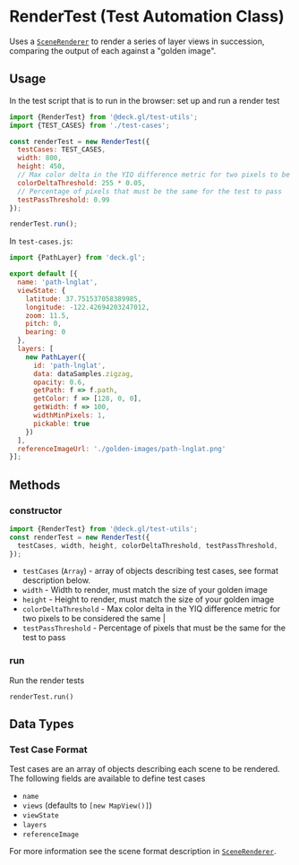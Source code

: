 # RenderTest (Test Automation Class)

Uses a [`SceneRenderer`](/docs/api-reference/test-utils/scene-renderer.md) to render a series of layer views in succession, comparing the output of each against a "golden image".


## Usage

In the test script that is to run in the browser: set up and run a render test
```js
import {RenderTest} from '@deck.gl/test-utils';
import {TEST_CASES} from './test-cases';

const renderTest = new RenderTest({
  testCases: TEST_CASES,
  width: 800,
  height: 450,
  // Max color delta in the YIQ difference metric for two pixels to be considered the same
  colorDeltaThreshold: 255 * 0.05,
  // Percentage of pixels that must be the same for the test to pass
  testPassThreshold: 0.99
});

renderTest.run();
```

In `test-cases.js`:
```js
import {PathLayer} from 'deck.gl';

export default [{
  name: 'path-lnglat',
  viewState: {
    latitude: 37.751537058389985,
    longitude: -122.42694203247012,
    zoom: 11.5,
    pitch: 0,
    bearing: 0
  },
  layers: [
    new PathLayer({
      id: 'path-lnglat',
      data: dataSamples.zigzag,
      opacity: 0.6,
      getPath: f => f.path,
      getColor: f => [128, 0, 0],
      getWidth: f => 100,
      widthMinPixels: 1,
      pickable: true
    })
  ],
  referenceImageUrl: './golden-images/path-lnglat.png'
}];
```

## Methods

### constructor

```js
import {RenderTest} from '@deck.gl/test-utils';
const renderTest = new RenderTest({
  testCases, width, height, colorDeltaThreshold, testPassThreshold,
});
```

* `testCases` (`Array`) - array of objects describing test cases, see format description below.
* `width` - Width to render, must match the size of your golden image
* `height` - Height to render, must match the size of your golden image
* `colorDeltaThreshold` - Max color delta in the YIQ difference metric for two pixels to be considered the same |
* `testPassThreshold` - Percentage of pixels that must be the same for the test to pass


### run

Run the render tests

`renderTest.run()`


## Data Types


### Test Case Format

Test cases are an array of objects describing each scene to be rendered. The following fields are available to define test cases
* `name`
* `views` (defaults to `[new MapView()]`)
* `viewState`
* `layers`
* `referenceImage`

For more information see the scene format description in [`SceneRenderer`](/docs/api-reference/test-utils/scene-renderer.md).


